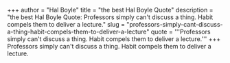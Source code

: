 +++
author = "Hal Boyle"
title = "the best Hal Boyle Quote"
description = "the best Hal Boyle Quote: Professors simply can't discuss a thing. Habit compels them to deliver a lecture."
slug = "professors-simply-cant-discuss-a-thing-habit-compels-them-to-deliver-a-lecture"
quote = '''Professors simply can't discuss a thing. Habit compels them to deliver a lecture.'''
+++
Professors simply can't discuss a thing. Habit compels them to deliver a lecture.
